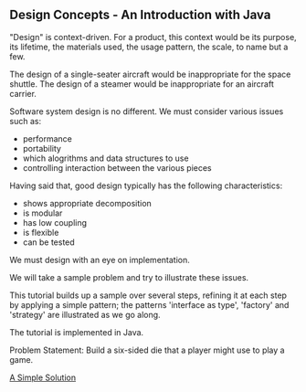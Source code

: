 ## Design Concepts - An Introduction with Java
"Design" is context-driven. For a product, this context would be its purpose, its lifetime, the materials used, the usage pattern, the scale, to name but a few.

The design of a single-seater aircraft would be inappropriate for the space shuttle. The design of a steamer would be inappropriate for an aircraft carrier.

Software system design is no different. We must consider various issues
such as:
- performance
- portability
- which alogrithms and data structures to use
- controlling interaction between the various pieces

Having said that, good design typically has the following characteristics:
- shows appropriate decomposition
- is modular
- has low coupling
- is flexible
- can be tested

We must design with an eye on implementation.
 
We will take a sample problem and try to illustrate these issues.
 
This tutorial builds up a sample over several steps, refining it at each step by applying a simple pattern; the patterns 'interface as type', 'factory' and 'strategy' are illustrated as we go along.
 
The tutorial is implemented in Java.

Problem Statement:
Build a six-sided die that a player might use to play a game.

[A Simple Solution](https://github.com/pvlakshm/DesignConcepts/blob/FB1/Dice/1/README.md)